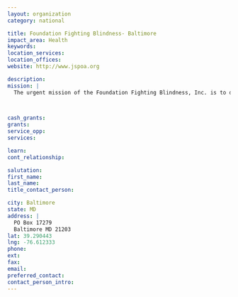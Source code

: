 ```yaml
---
layout: organization
category: national

title: Foundation Fighting Blindness- Baltimore
impact_area: Health
keywords: 
location_services: 
location_offices: 
website: http://www.jspoa.org

description: 
mission: |
  The urgent mission of the Foundation Fighting Blindness, Inc. is to drive the research that will provide preventions, treatments and cures for people affected by retinitis pigmentosa (RP), macular degeneration, Usher syndrome, and the entire spectrum of retinal degenerative diseases		

  

cash_grants: 
grants: 
service_opp: 
services: 

learn: 
cont_relationship: 

salutation: 
first_name: 
last_name: 
title_contact_person: 

city: Baltimore
state: MD
address: |
  PO Box 17279  
  Baltimore MD 21203
lat: 39.290443
lng: -76.612333
phone: 
ext: 
fax: 
email: 
preferred_contact: 
contact_person_intro: 
---
```

